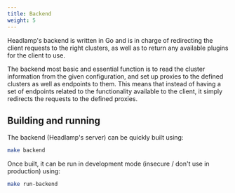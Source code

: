 ```yaml
---
title: Backend
weight: 5
---
```


Headlamp's backend is written in Go and is in charge of redirecting the
client requests to the right clusters, as well as to return any available
plugins for the client to use.

The backend most basic and essential function is to read the cluster information
from the given configuration, and set up proxies to the defined clusters as
well as endpoints to them. This means that instead of having a set of
endpoints related to the functionality available to the client, it simply
redirects the requests to the defined proxies.

## Building and running

The backend (Headlamp's server) can be quickly built using:

```bash
make backend
```

Once built, it can be run in development mode (insecure / don't use in production) using:


```bash
make run-backend
```
